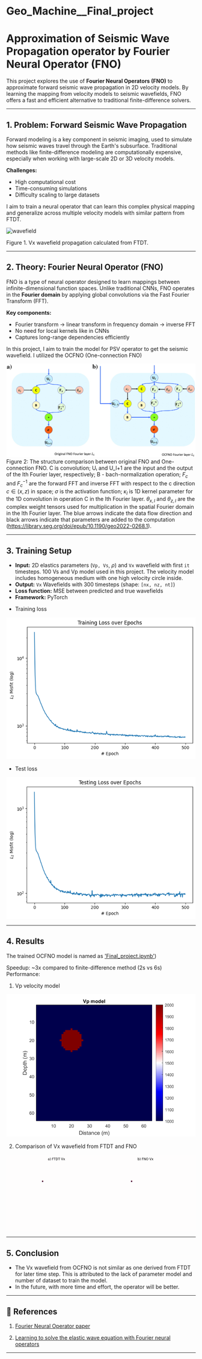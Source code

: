 # Geo_Machine__Final_project

# Approximation of Seismic Wave Propagation operator by Fourier Neural Operator (FNO)

This project explores the use of **Fourier Neural Operators (FNO)** to approximate forward seismic wave propagation in 2D velocity models. By learning the mapping from velocity models to seismic wavefields, FNO offers a fast and efficient alternative to traditional finite-difference solvers.

---

## 1. Problem: Forward Seismic Wave Propagation

Forward modeling is a key component in seismic imaging, used to simulate how seismic waves travel through the Earth's subsurface. Traditional methods like finite-difference modeling are computationally expensive, especially when working with large-scale 2D or 3D velocity models.

**Challenges:**
- High computational cost
- Time-consuming simulations
- Difficulty scaling to large datasets

I aim to train a neural operator that can learn this complex physical mapping and generalize across multiple velocity models with similar pattern from FTDT. 

![wavefield](output.gif)


Figure 1. Vx wavefield propagation calculated from FTDT.

---

## 2. Theory: Fourier Neural Operator (FNO)

FNO is a type of neural operator designed to learn mappings between infinite-dimensional function spaces. Unlike traditional CNNs, FNO operates in the **Fourier domain** by applying global convolutions via the Fast Fourier Transform (FFT).

**Key components:**
- Fourier transform → linear transform in frequency domain → inverse FFT
- No need for local kernels like in CNNs
- Captures long-range dependencies efficiently

In this project, I aim to train the model for PSV operator to get the seismic wavefield. I utilized the OCFNO (One-connection FNO)

![OCFNO1](workflow.jpeg)
Figure 2: The structure comparison between original FNO and One-connection FNO. C is convolution; Uₗ and U_l+1 are the input and the output of the lth Fourier layer, respectively; B - bach-normalization operation; $F_c$ and $F_c^{-1}$ are the forward FFT and inverse FFT with respect to the c direction $c \in (x, z)$ in space; $\sigma$ is the activation function; $\kappa_l$ is 1D kernel parameter for the 1D convolution in operation C in the lth Fourier layer. $\theta_{x,l}$ and $\theta_{z,l}$ are the complex weight tensors used for multiplication in the spatial Fourier domain in the lth Fourier layer. The blue arrows indicate the data flow direction and black arrows indicate that parameters are added to the computation (https://library.seg.org/doi/epub/10.1190/geo2022-0268.1).

---

## 3. Training Setup

- **Input:** 2D elastics parameters (`Vp, Vs`, $\rho$) and `Vx` wavefield with  first `it` timesteps. 100 Vs and Vp model used in this project. The velocity model includes homogeneous medium with one high velocity circle inside.
- **Output:** `Vx` Wavefields with 300 timesteps (shape: `[nx, nz, nt]`)
- **Loss function:** MSE between predicted and true wavefields
- **Framework:** PyTorch
+ Training loss


![Training_loss](lost_train.png)

+ Test loss


![Loss test](loss_test.png)



---

## 4. Results

The trained OCFNO model is named as ['Final_project.ipynb'](https://github.com/Diavatly54/GeoMachine_project/blob/main/Final_project.ipynb)) 

Speedup: ~3x compared to finite-difference method (2s vs 6s)
Performance:
1. Vp velocity model


![Velocity](Vp_predicted_model.png)


2. Comparison of Vx wavefield from FTDT and FNO

![Vx_wavefield](Vx_comparison.gif)


---
## 5. Conclusion
+ The Vx wavefield from OCFNO is not similar as one derived from FTDT for later time step. This is attributed to the lack of parameter model and number of dataset to train the model.
+ In the future, with more time and effort, the operator will be better.


---
## 🔗 References
1. [Fourier Neural Operator paper](https://arxiv.org/abs/2010.08895)


2. [Learning to solve the elastic wave equation with Fourier neural operators](https://library.seg.org/doi/epub/10.1190/geo2022-0268.1)

---































































